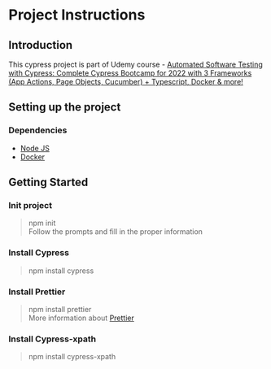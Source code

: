 # Project Instructions

## Introduction

This cypress project is part of Udemy course - [Automated Software Testing with Cypress: Complete Cypress Bootcamp for 2022 with 3 Frameworks (App Actions, Page Objects, Cucumber) + Typescript, Docker & more!](https://www.udemy.com/course/automated-testing-with-cypress/)

## Setting up the project

### Dependencies
* [Node JS](https://nodejs.org/en/)
* [Docker](https://www.docker.com/get-started/)

## Getting Started

### Init project
> npm init
> <br/> Follow the prompts and fill in the proper information

### Install Cypress
> npm install cypress

### Install Prettier
> npm install prettier
> <br/> More information about [Prettier](https://prettier.io/)

### Install Cypress-xpath
> npm install cypress-xpath